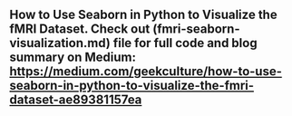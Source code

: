 ## How to Use Seaborn in Python to Visualize the fMRI Dataset. Check out (fmri-seaborn-visualization.md) file for full code and blog summary on Medium: https://medium.com/geekculture/how-to-use-seaborn-in-python-to-visualize-the-fmri-dataset-ae89381157ea
